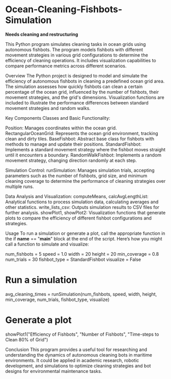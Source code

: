 # Ocean-Cleaning-Fishbots-Simulation

**Needs cleaning and restructuring**

This Python program simulates cleaning tasks in ocean grids using autonomous fishbots. The program models fishbots with different movement strategies in various grid configurations to determine the efficiency of cleaning operations. It includes visualization capabilities to compare performance metrics across different scenarios.

Overview
The Python project is designed to model and simulate the efficiency of autonomous fishbots in cleaning a predefined ocean grid area. The simulation assesses how quickly fishbots can clean a certain percentage of the ocean grid, influenced by the number of fishbots, their movement strategies, and the grid's dimensions. Visualization functions are included to illustrate the performance differences between standard movement strategies and random walks.


Key Components
Classes and Basic Functionality:

Position: Manages coordinates within the ocean grid.
RectangularOceanGrid: Represents the ocean grid environment, tracking clean and dirty tiles.
BaseFishbot: Abstract base class for fishbots with methods to manage and update their positions.
StandardFishbot: Implements a standard movement strategy where the fishbot moves straight until it encounters a boundary.
RandomWalkFishbot: Implements a random movement strategy, changing direction randomly at each step.

Simulation Control:
runSimulation: Manages simulation trials, accepting parameters such as the number of fishbots, grid size, and minimum cleaning coverage to determine the performance of cleaning strategies over multiple runs.

Data Analysis and Visualization:
computeMeans, calcAvgLengthList: Analytical functions to process simulation data, calculating averages and other statistics.
write_lists_csv: Outputs simulation results to CSV files for further analysis.
showPlot1, showPlot2: Visualization functions that generate plots to compare the efficiency of different fishbot configurations and strategies.

Usage
To run a simulation or generate a plot, call the appropriate function in the if __name__ == "__main__" block at the end of the script. Here’s how you might call a function to simulate and visualize:

num_fishbots = 5
speed = 1.0
width = 20
height = 20
min_coverage = 0.8
num_trials = 30
fishbot_type = StandardFishbot
visualize = False

# Run a simulation
avg_cleaning_times = runSimulation(num_fishbots, speed, width, height, min_coverage, num_trials, fishbot_type, visualize)

# Generate a plot
showPlot1("Efficiency of Fishbots", "Number of Fishbots", "Time-steps to Clean 80% of Grid")

Conclusion
This program provides a useful tool for researching and understanding the dynamics of autonomous cleaning bots in maritime environments. It could be applied in academic research, robotic development, and simulations to optimize cleaning strategies and bot designs for environmental maintenance tasks.
